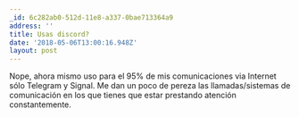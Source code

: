 ```yaml
---
_id: 6c282ab0-512d-11e8-a337-0bae713364a9
address: ''
title: Usas discord?
date: '2018-05-06T13:00:16.948Z'
layout: post
---
```

 
Nope, ahora mismo uso para el 95% de mis comunicaciones via Internet sólo Telegram y Signal. Me dan un poco de pereza las llamadas/sistemas de comunicación en los que tienes que estar prestando atención constantemente.
